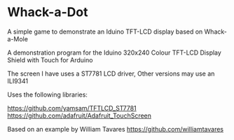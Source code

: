 # Whack-a-Dot
A simple game to demonstrate an Iduino TFT-LCD display based on Whack-a-Mole


 
A demonstration program for the 
Iduino 320x240 Colour TFT-LCD Display Shield with Touch for Arduino
  
The screen I have uses a ST7781 LCD driver, Other versions may use an ILI9341
 
Uses the following libraries:
  
https://github.com/yamsam/TFTLCD_ST7781
https://github.com/adafruit/Adafruit_TouchScreen
  
Based on an example by William Tavares 
https://github.com/williamtavares
